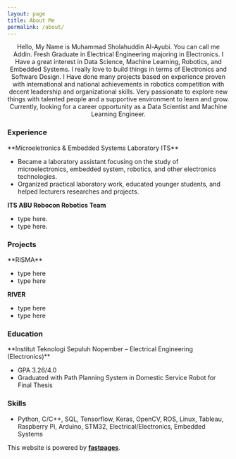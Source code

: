 ```yaml
---
layout: page
title: About Me
permalink: /about/
---
```


<p style="text-align:center;">
Hello, My Name is Muhammad Sholahuddin Al-Ayubi. You can call me Addin. Fresh Graduate in Electrical Engineering majoring in Electronics. I Have a great interest in Data Science, Machine Learning, Robotics, and Embedded Systems. I really love to build things in terms of Electronics and Software Design. I Have done many projects based on experience proven with international and national achievements in robotics competition with decent leadership and organizational skills. Very passionate to explore new things with talented people and a supportive environment to learn and grow. Currently, looking for a career opportunity as a Data Scientist and Machine Learning Engineer. 
</p>

<h3>Experience</h3>
**Microeletronics & Embedded Systems Laboratory ITS**
<ul>
  <li>Became a laboratory assistant focusing on the study of microelectronics, embedded system, robotics, and other electronics technologies.</li>
  <li>Organized practical laboratory work, educated younger students, and helped lecturers researches and projects.</li>
</ul>

**ITS ABU Robocon Robotics Team**
<ul>
  <li>type here.</li>
  <li>type here.</li>
</ul>

<h3>Projects</h3>
**RISMA**
<ul>
  <li>type here</li>
  <li>type here</li>
</ul>

**RIVER**
<ul>
  <li>type here</li>
  <li>type here</li>
</ul>

<h3>Education</h3>
**Institut Teknologi Sepuluh Nopember – Electrical Engineering (Electronics)**
<ul>
  <li>GPA 3.26/4.0</li>
  <li>Graduated with Path Planning System in Domestic Service Robot for Final Thesis</li>
</ul>

<h3>Skills</h3>
<ul>
  <li>Python, C/C++, SQL, Tensorflow, Keras, OpenCV, ROS, Linux, Tableau, Raspberry Pi, Arduino, STM32, Electrical/Electronics, Embedded Systems</li>
</ul>

This website is powered by **[fastpages](https://github.com/fastai/fastpages)**.
